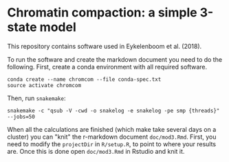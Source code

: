 # Chromatin compaction: a simple 3-state model

This repository contains software used in Eykelenboom et al. (2018).

To run the software and create the markdown document you need to do the following. First, create a conda environment with all required software.

```
conda create --name chromcom --file conda-spec.txt
source activate chromcom
```

Then, run `snakemake`:

```
snakemake -c "qsub -V -cwd -o snakelog -e snakelog -pe smp {threads}" --jobs=50
```

When all the calculations are finished (which make take several days on a cluster) you can "knit" the r-markdown document `doc/mod3.Rmd`. First, you need to modify the `projectDir` in `R/setup.R`, to point to where your results are. Once this is done open `doc/mod3.Rmd` in Rstudio and knit it.
